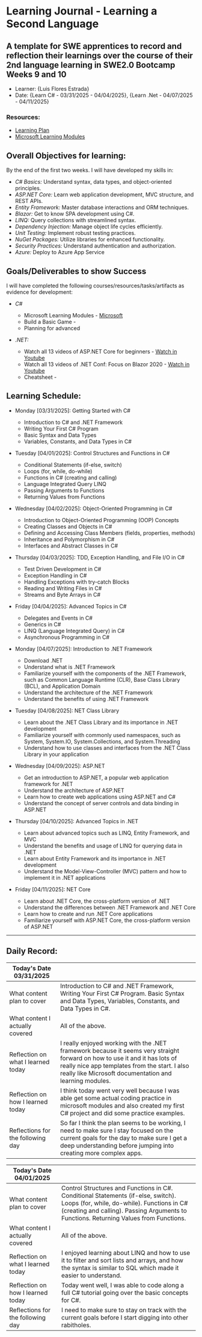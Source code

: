 # Learning Journal - Learning a Second Language

## A template for SWE apprentices to record and reflection their learnings over the course of their 2nd language learning in SWE2.0 Bootcamp Weeks 9 and 10

- Learner: {Luis Flores Estrada}
- Date: {Learn C# - 03/31/2025 - 04/04/2025}, {Learn .Net - 04/07/2025 - 04/11/2025}

### Resources:

- [Learning Plan](https://swe-learning-plans.netlify.app/)
- [Microsoft Learning Modules](https://learn.microsoft.com/en-us/training/modules)

## Overall Objectives for learning:

By the end of the first two weeks. I will have developed my skills in:

[//]: # (The example\(s\) below should be specifics of the content that you plan on covering over the course of the 2 week learning period. Additionally, they should be based directly on feedback from your manager.)

- _C# Basics:_ Understand syntax, data types, and object-oriented principles.
- _ASP.NET Core:_ Learn web application development, MVC structure, and REST APIs.
- _Entity Framework:_ Master database interactions and ORM techniques.
- _Blazor:_ Get to know SPA development using C#.
- _LINQ:_ Query collections with streamlined syntax.
- _Dependency Injection:_ Manage object life cycles efficiently.
- _Unit Testing:_ Implement robust testing practices.
- _NuGet Packages:_ Utilize libraries for enhanced functionality.
- _Security Practices:_ Understand authentication and authorization.
- _Azure:_ Deploy to Azure App Service

## Goals/Deliverables to show Success

I will have completed the following courses/resources/tasks/artifacts as evidence for development:

[//]: # (The example\(s\) below are EXHAUSTIVE, and should be attinable within the scope of the two weeks. You can have stretch goals if you like, but be reasonable with yourself in terms of what is a fair workload)

- _C#_

  - Microsoft Learning Modules - [Microsoft](https://learn.microsoft.com/en-us/training/modules)
  - Build a Basic Game - []()
  - Planning for advanced []()

- _.NET:_
  - Watch all 13 videos of ASP.NET Core for beginners - [Watch in Youtube](https://www.youtube.com/playlist?list=PLdo4fOcmZ0oW8nviYduHq7bmKode-p8Wy)
  - Watch all 13 videos of .NET Conf: Focus on Blazor 2020 - [Watch in Youtube](https://www.youtube.com/playlist?list=PLdo4fOcmZ0oWlP1Qpzg7Dwzxr298ewdUQ)
  - Cheatsheet - []()

## Learning Schedule:

[//]: # "Complete this outline to show what you plan on covering each day - remember however, that this will likely change depending on your pprogress.  That is fine - just update it when you need to!"

- Monday [03/31/2025]: Getting Started with C#
  - Introduction to C# and .NET Framework
  - Writing Your First C# Program
  - Basic Syntax and Data Types
  - Variables, Constants, and Data Types in C#

- Tuesday [04/01/2025]: Control Structures and Functions in C#
  - Conditional Statements (if-else, switch)
  - Loops (for, while, do-while)
  - Functions in C# (creating and calling)
  - Language Integrated Query LINQ
  - Passing Arguments to Functions
  - Returning Values from Functions

- Wednesday [04/02/2025]: Object-Oriented Programming in C#
  - Introduction to Object-Oriented Programming (OOP) Concepts
  - Creating Classes and Objects in C#
  - Defining and Accessing Class Members (fields, properties, methods)
  - Inheritance and Polymorphism in C#
  - Interfaces and Abstract Classes in C#

- Thursday [04/03/2025]: TDD, Exception Handling, and File I/O in C#
  - Test Driven Development in C#
  - Exception Handling in C#
  - Handling Exceptions with try-catch Blocks
  - Reading and Writing Files in C#
  - Streams and Byte Arrays in C#

- Friday [04/04/2025]: Advanced Topics in C#
  - Delegates and Events in C#
  - Generics in C#
  - LINQ (Language Integrated Query) in C#
  - Asynchronous Programming in C#

- Monday [04/07/2025]: Introduction to .NET Framework
  - Download .NET
  - Understand what is .NET Framework
  - Familiarize yourself with the components of the .NET Framework, such as Common Language Runtime (CLR), Base Class Library (BCL), and Application Domain
  - Understand the architecture of the .NET Framework
  - Understand the benefits of using .NET Framework

- Tuesday [04/08/2025]: NET Class Library
  - Learn about the .NET Class Library and its importance in .NET development
  - Familiarize yourself with commonly used namespaces, such as System, System.IO, System.Collections, and System.Threading
  - Understand how to use classes and interfaces from the .NET Class Library in your application

- Wednesday [04/09/2025]: ASP.NET
  - Get an introduction to ASP.NET, a popular web application framework for .NET
  - Understand the architecture of ASP.NET
  - Learn how to create web applications using ASP.NET and C#
  - Understand the concept of server controls and data binding in ASP.NET

- Thursday [04/10/2025]: Advanced Topics in .NET
  - Learn about advanced topics such as LINQ, Entity Framework, and MVC
  - Understand the benefits and usage of LINQ for querying data in .NET
  - Learn about Entity Framework and its importance in .NET development
  - Understand the Model-View-Controller (MVC) pattern and how to implement it in .NET applications

- Friday [04/11/2025]: NET Core
  - Learn about .NET Core, the cross-platform version of .NET
  - Understand the differences between .NET Framework and .NET Core
  - Learn how to create and run .NET Core applications
  - Familiarize yourself with ASP.NET Core, the cross-platform version of ASP.NET

---

## Daily Record:

[//]: # "You’ll make one of these each day - just copy, paste, and edit the entry, keeping the most recent post at the top of this page. 
This reflection is what you’ll use to share out each day at standup.  
Remember however, that it is a guide only, and should be used accordingly."
[//]: # "***Lastly, please remember that this daily record is for you.  
While your coaches will use it as a soft point of accountability, 
you should use it only as much as it supports your reflections in learning.
Sentences, bullet points, paragraphs, copy and pastes are welcome!***"

| Today's Date 03/31/2025            |                                                                                                                                                                                                                                        |
| ---------------------------------- | -------------------------------------------------------------------------------------------------------------------------------------------------------------------------------------------------------------------------------------- |
| What content plan to cover         | Introduction to C# and .NET Framework, Writing Your First C# Program. Basic Syntax and Data Types, Variables, Constants, and Data Types in C#.                                                                                         |
| What content I actually covered    | All of the above.                                                                                                                                                                                                                      |
| Reflection on what I learned today | I really enjoyed working with the .NET framework because it seems very straight forward on how to use it and it has lots of really nice app templates from the start. I also really like Microsoft documentation and learning modules. |
| Reflection on how I learned today  | I think today went very well because I was able get some actual coding practice in microsoft modules and also created my first C# project and did some practice examples.                                                              |
| Reflections for the following day  | So far I think the plan seems to be working, I need to make sure I stay focused on the current goals for the day to make sure I get a deep understanding before jumping into creating more complex apps.                               |

| Today's Date 04/01/2025            |                                                                                                                                                                                                                          |
| ---------------------------------- | ------------------------------------------------------------------------------------------------------------------------------------------------------------------------------------------------------------------------ |
| What content plan to cover         | Control Structures and Functions in C#. Conditional Statements (if-else, switch). Loops (for, while, do-while). Functions in C# (creating and calling). Passing Arguments to Functions. Returning Values from Functions. |
| What content I actually covered    | All of the above.                                                                                                                                                                                                        |
| Reflection on what I learned today | I enjoyed learning about LINQ and how to use it to filter and sort lists and arrays, and how the syntax is similar to SQL which made it easier to understand.                                                            |
| Reflection on how I learned today  | Today went well, I was able to code along a full C# tutorial going over the basic concepts for C#.                                                                                                                       |
| Reflections for the following day  | I need to make sure to stay on track with the current goals before I start digging into other rabitholes.                                                                                                                |
